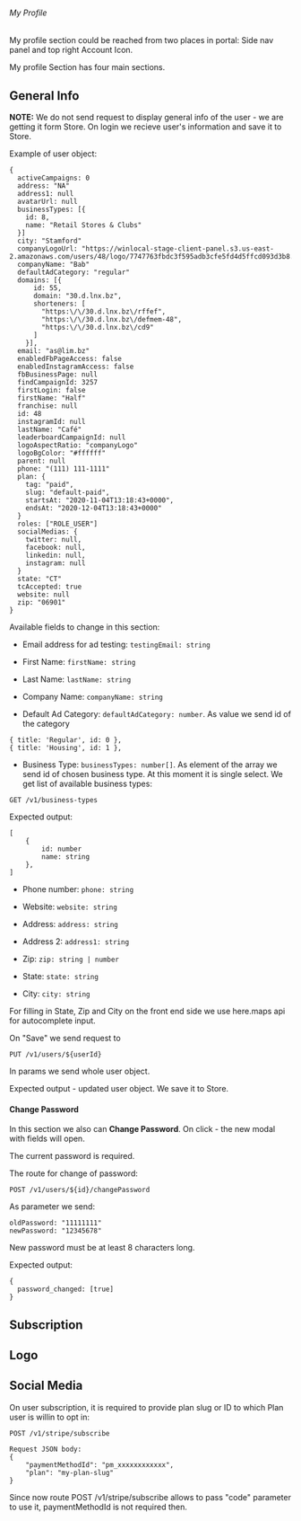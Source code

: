 ###### My Profile

My profile section could be reached from two places in portal: Side nav panel and top right Account Icon.

My profile Section has four main sections.

## General Info

**NOTE:** We do not send request to display general info of the user - we are getting it form Store. On login we recieve user's information and save it to Store.

Example of user object: 

```
{
  activeCampaigns: 0
  address: "NA"
  address1: null
  avatarUrl: null
  businessTypes: [{
    id: 8,
    name: "Retail Stores & Clubs"
  }]
  city: "Stamford"
  companyLogoUrl: "https://winlocal-stage-client-panel.s3.us-east-2.amazonaws.com/users/48/logo/7747763fbdc3f595adb3cfe5fd4d5ffcd093d3b8.png"
  companyName: "Bab"
  defaultAdCategory: "regular"
  domains: [{
      id: 55,
      domain: "30.d.lnx.bz",
      shorteners: [
        "https:\/\/30.d.lnx.bz\/rffef",
        "https:\/\/30.d.lnx.bz\/defmem-48",
        "https:\/\/30.d.lnx.bz\/cd9"
      ]
    }],
  email: "as@lim.bz"
  enabledFbPageAccess: false
  enabledInstagramAccess: false
  fbBusinessPage: null
  findCampaignId: 3257
  firstLogin: false
  firstName: "Half"
  franchise: null
  id: 48
  instagramId: null
  lastName: "Café"
  leaderboardCampaignId: null
  logoAspectRatio: "companyLogo"
  logoBgColor: "#ffffff"
  parent: null
  phone: "(111) 111-1111"
  plan: {
    tag: "paid",
    slug: "default-paid",
    startsAt: "2020-11-04T13:18:43+0000",
    endsAt: "2020-12-04T13:18:43+0000"
  }
  roles: ["ROLE_USER"]
  socialMedias: {
    twitter: null,
    facebook: null,
    linkedin: null,
    instagram: null
  }
  state: "CT"
  tcAccepted: true
  website: null
  zip: "06901"
}
```

Available fields to change in this section:


- Email address for ad testing: `testingEmail: string`

- First Name: `firstName: string`

- Last Name: `lastName: string`

- Company Name: `companyName: string`

- Default Ad Category: `defaultAdCategory: number`. 
As value we send id of the category
```
{ title: 'Regular', id: 0 },
{ title: 'Housing', id: 1 },
```

- Business Type: `businessTypes: number[]`.
As element of the array we send id of chosen business type. At this moment it is single select.
We get list of available business types:
```
GET /v1/business-types
```
Expected output:

```
[
    {
        id: number
        name: string
    },
]
```

- Phone number: `phone: string`

- Website: `website: string`

- Address: `address: string`

- Address 2: `address1: string`

- Zip: `zip: string | number`

- State: `state: string`

- City: `city: string`

For filling in State, Zip and City on the front end side we use here.maps api for autocomplete input.

On "Save" we send request to 

```
PUT /v1/users/${userId}
```

In params we send whole user object. 

Expected output - updated user object. We save it to Store.

#### Change Password
In this section we also can **Change Password**. On click - the new modal with fields will open.

The current password is required.

The route for change of password:

```
POST /v1/users/${id}/changePassword
```

As parameter we send: 
```
oldPassword: "11111111"
newPassword: "12345678"
```

New password must be at least 8 characters long.

Expected output:

```
{
  password_changed: [true]
}
```


## Subscription

## Logo

## Social Media

On user subscription, it is required to provide plan slug or ID to which Plan user is willin to opt in:
```
POST /v1/stripe/subscribe

Request JSON body:
{
    "paymentMethodId": "pm_xxxxxxxxxxxx",
    "plan": "my-plan-slug"
}
```


Since now route POST /v1/stripe/subscribe allows to pass "code" parameter to use it, paymentMethodId is not required then.